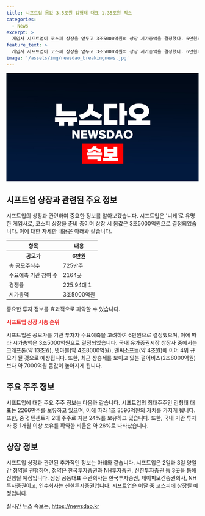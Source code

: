 ```yaml
---
title: 시프트업 몸값 3.5조원 김형태 대표 1.35조원 픽스
categories:
  - News
excerpt: >
  게임사 시프트업이 코스피 상장을 앞두고 3조5000억원의 상장 시가총액을 결정했다. 6만원의 공모가는 725만주의 수요예측을 바탕으로 결정되었는데, 이는 2164개의 기관이 참여해 225.94대 1의 경쟁률을 기록한 것이다. 최대주주인 김형태 대표는 2266만주를 보유하고 있어 1조 3596억원의 몸값을 갖게 되며, 중국 텐센트는 2대 주주이다. 시프트업은 2일과 3일 양일간 청약을 진행한 뒤, 한국투자증권, NH투자증권, 신한투자증권을 통해 상장된다. 
feature_text: >
  게임사 시프트업이 코스피 상장을 앞두고 3조5000억원의 상장 시가총액을 결정했다. 6만원의 공모가는 725만주의 수요예측을 바탕으로 결정되었는데, 이는 2164개의 기관이 참여해 225.94대 1의 경쟁률을 기록한 것이다. 최대주주인 김형태 대표는 2266만주를 보유하고 있어 1조 3596억원의 몸값을 갖게 되며, 중국 텐센트는 2대 주주이다. 시프트업은 2일과 3일 양일간 청약을 진행한 뒤, 한국투자증권, NH투자증권, 신한투자증권을 통해 상장된다. 
image: '/assets/img/newsdao_breakingnews.jpg'
---
```


<p><img src="/assets/img/newsdao_breakingnews.jpg" alt="ranknews 속보" /></p>

<h2 data-ke-size="size26">시프트업 상장과 관련된 주요 정보</h2>

<p data-ke-size="size16">시프트업의 상장과 관련하여 중요한 정보를 알아보겠습니다. 시프트업은 '니케'로 유명한 게임사로, 코스피 상장을 준비 중이며 상장 시 몸값은 3조5000억원으로 결정되었습니다. 이에 대한 자세한 내용은 아래와 같습니다.</p>

<table>
    <thead>
        <tr>
            <th>항목</th>
            <th>내용</th>
        </tr>
    </thead>
    <tbody>
        <tr>
            <td style="text-align: center; height: 17px;"><b>공모가</b></td>
            <td style="text-align: center; height: 17px;"><b>6만원</b></td>
        </tr>
        <tr>
            <td>총 공모주식수</td>
            <td>725만주</td>
        </tr>
        <tr>
            <td>수요예측 기관 참여 수</td>
            <td>2164곳</td>
        </tr>
        <tr>
            <td>경쟁률</td>
            <td>225.94대 1</td>
        </tr>
        <tr>
            <td>시가총액</td>
            <td>3조5000억원</td>
        </tr>
    </tbody>
</table>

<p>중요한 투자 정보를 효과적으로 파악할 수 있습니다. </p>

<p><b><span style="color: #ee2323;">시프트업 상장 시총 순위</span></b></p>

<p data-ke-size="size16">시프트업은 공모가를 기관 투자자 수요예측을 고려하여 6만원으로 결정했으며, 이에 따라 시가총액은 3조5000억원으로 결정되었습니다. 국내 유가증권시장 상장사 중에서는 크래프톤(약 13조원), 넷마블(약 4조8000억원), 엔씨소프트(약 4조원)에 이어 4위 규모가 될 것으로 예상됩니다. 또한, 최근 상승세를 보이고 있는 펄어비스(2조8000억원)보다 약 7000억원 몸값이 높아지게 됩니다.</p>

<h2 data-ke-size="size26">주요 주주 정보</h2>

<p data-ke-size="size16">시프트업에 대한 주요 주주 정보는 다음과 같습니다. 시프트업의 최대주주인 김형태 대표는 2266만주를 보유하고 있으며, 이에 따라 1조 3596억원의 가치를 가지게 됩니다. 또한, 중국 텐센트가 2대 주주로 지분 24%를 보유하고 있습니다. 또한, 국내 기관 투자자 중 1개월 이상 보유를 확약한 비율은 약 26%로 나타났습니다.</p>

<h2 data-ke-size="size26">상장 정보</h2>

<p data-ke-size="size16">시프트업 상장과 관련된 추가적인 정보는 아래와 같습니다. 시프트업은 2일과 3일 양일간 청약을 진행하며, 청약은 한국투자증권과 NH투자증권, 신한투자증권 등 3곳을 통해 진행될 예정입니다. 상장 공동대표 주관회사는 한국투자증권, 제이피모간증권회사, NH투자증권이고, 인수회사는 신한투자증권입니다. 시프트업은 이달 중 코스피에 상장될 예정입니다.</p>
실시간 뉴스 속보는, <a href="https://newsdao.kr" rel="dofollow">https://newsdao.kr</a>


